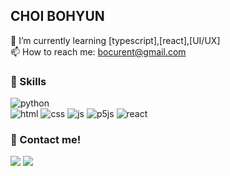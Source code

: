 

## CHOI BOHYUN 

 
 🌱 I’m currently learning [typescript],[react],[UI/UX] <br>
 📫 How to reach me: bocurent@gmail.com

 ### 🚀 Skills
 ![python](https://img.shields.io/badge/Python-3776AB?style=for-the-badge&logo=python&logoColor=white)  
 ![html](https://img.shields.io/badge/HTML-239120?style=for-the-badge&logo=html5&logoColor=white) 
 ![css](https://img.shields.io/badge/CSS-239120?&style=for-the-badge&logo=css3&logoColor=white) 
 ![js](https://img.shields.io/badge/JavaScript-F7DF1E?style=for-the-badge&logo=JavaScript&logoColor=white)
 ![p5js](https://img.shields.io/badge/p5%20js-ED225D?style=for-the-badge&logo=p5dotjs&logoColor=white)
 ![react](https://img.shields.io/badge/React-20232A?style=for-the-badge&logo=react&logoColor=61DAFB)
 

### 📩 Contact me!

<a href="https://www.instagram.com/chlqhgus"><img src="https://img.shields.io/badge/Instagram-E4405F?style=flat-square&logo=Instagram&logoColor=white"/></a>
<img src="https://img.shields.io/badge/Velog-20C997?style=flat-square&logo=velog&logoColor=white"/>

<!--
**chlqhgus/chlqhgus** is a ✨ _special_ ✨ repository because its `README.md` (this file) appears on your GitHub profile.

Here are some ideas to get you started:

- 🔭 I’m currently working on ...
- 🌱 I’m currently learning ...
- 👯 I’m looking to collaborate on ...
- 🤔 I’m looking for help with ...
- 💬 Ask me about ...
- 📫 How to reach me: ...
- 😄 Pronouns: ...
- ⚡ Fun fact: ...
-->

